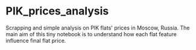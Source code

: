 # PIK_prices_analysis
Scrapping and simple analysis on PIK flats' prices in Moscow, Russia.
The main aim of this tiny notebook is to understand how each flat feature influence final flat price.
